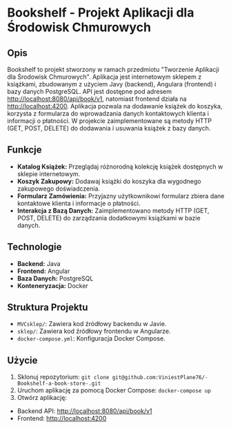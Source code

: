 # Bookshelf - Projekt Aplikacji dla Środowisk Chmurowych
## Opis
Bookshelf to projekt stworzony w ramach przedmiotu "Tworzenie Aplikacji dla Środowisk Chmurowych". Aplikacja jest internetowym sklepem z książkami, zbudowanym z użyciem Javy (backend), Angulara (frontend) i bazy danych PostgreSQL. API jest dostępne pod adresem [http://localhost:8080/api/book/v1](http://localhost:8080/api/book/v1), natomiast frontend działa na [http://localhost:4200](http://localhost:4200). Aplikacja pozwala na dodawanie książek do koszyka, korzysta z formularza do wprowadzania danych kontaktowych klienta i informacji o płatności. W projekcie zaimplementowane są metody HTTP (GET, POST, DELETE) do dodawania i usuwania książek z bazy danych.
## Funkcje
 -  **Katalog Książek:** Przeglądaj różnorodną kolekcję książek dostępnych w sklepie internetowym. 
 -  **Koszyk Zakupowy:** Dodawaj książki do koszyka dla wygodnego zakupowego doświadczenia. 
 -  **Formularz Zamówienia:** Przyjazny użytkownikowi formularz zbiera dane kontaktowe klienta i informacje o płatności. 
 -  **Interakcja z Bazą Danych:** Zaimplementowano metody HTTP (GET, POST, DELETE) do zarządzania dodatkowymi książkami w bazie danych.
## Technologie
-  **Backend:** Java 
-  **Frontend:** Angular 
-  **Baza Danych:** PostgreSQL 
-  **Konteneryzacja:** Docker 
## Struktura Projektu 
 -  `MVCsklep/`: Zawiera kod źródłowy backendu w Javie. 
 -  `sklep/`: Zawiera kod źródłowy frontendu w Angularze. 
 -  `docker-compose.yml`: Konfiguracja Docker Compose.
## Użycie
1. Sklonuj repozytorium: ``git clone git@github.com:ViniestPlane76/-Bookshelf-a-book-store-.git``
2. Uruchom aplikację za pomocą Docker Compose: ``docker-compose up``
3. Otwórz aplikację: 
 -   Backend API: [http://localhost:8080/api/book/v1](http://localhost:8080/api/book/v1)
-   Frontend: [http://localhost:4200](http://localhost:4200/)